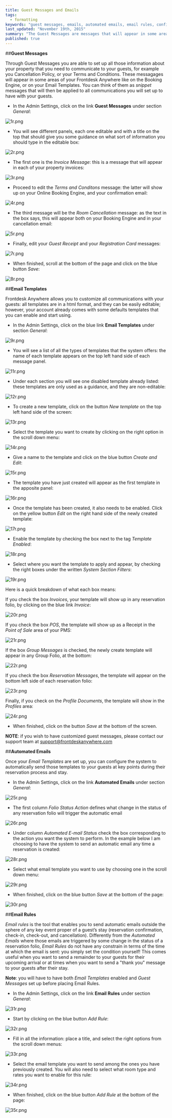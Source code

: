 ```yaml
---
title: Guest Messages and Emails
tags: 
  - formatting
keywords: "guest messages, emails, automated emails, email rules, confirmation email, invoice, templates, email templates"
last_updated: "November 19th, 2015"
summary: "The Guest Messages are messages that will appear in some areas of your Frontdesk Anywhere Online Booking Engine (for example Terms and Conditons) and on your Email Templates. You can think of them as _snippet_ messages that will then be applied to all communications you will set up to have with your guests.  "
published: true
---
```



##**Guest Messages**  

Through Guest Messages you are able to set up all those information about your property that you need to communicate to your guests, for example you Cancellation Policy, or your Terms and Conditions. These messagages will appear in some areas of your Frontdesk Anywhere like on the Booking Engine, or on your Email Templates. You can think of them as _snippet_ messages that will then be applied to all communications you will set up to have with your guests.  

 - In the Admin Settings, click on the link **Guest Messages** under section _General_:  
 
![1r.png]({{site.baseurl}}/images/1r.png)

 
 - You will see different panels, each one editable and with a title on the top that should give you some guidance on what sort of information you should type in the editable box:  
 
![2r.png]({{site.baseurl}}/images/2r.png)

 
 - The first one is the _Invoice Message_: this is a message that will appear in each of your property invoices:    
 
![3r.png]({{site.baseurl}}/images/3r.png)

 
 - Proceed to edit the _Terms and Conditons_ message: the latter will show up on your Online Booking Engine, and your confirmation email:  
 
![4r.png]({{site.baseurl}}/images/4r.png)

 
 - The third message will be the _Room Cancellation_ message: as the text in the box says, this will appear both on your Booking Engine and in your cancellation email:  
 
![5r.png]({{site.baseurl}}/images/5r.png)

 
 - Finally, edit your _Guest Receipt_ and your _Registration Card_ messages:  
 
![7r.png]({{site.baseurl}}/images/7r.png)

 
 - When finished, scroll at the bottom of the page and click on the blue button _Save_:  
 
![8r.png]({{site.baseurl}}/images/8r.png)

 
 ##**Email Templates**  

Frontdesk Anywhere allows you to customize all communications with your guests: all templates are in a html format, and they can be easily editable; however, your account already comes with some defaults templates that you can enable and start using.  

 - In the Admin Settings, click on the blue link **Email Templates** under section _General_:  
 

![9r.png]({{site.baseurl}}/images/9r.png)
 
 - You will see a list of all the types of templates that the system offers: the name of each template appears on the top left hand side of each message panel.
 
![11r.png]({{site.baseurl}}/images/11r.png)

 
 - Under each section you will see one disabled template already listed: these templates are only used as a guidance, and they are non-editable:  
 
![12r.png]({{site.baseurl}}/images/12r.png)


 - To create a new template, click on the button _New template_ on the top left hand side of the screen:  
 
![13r.png]({{site.baseurl}}/images/13r.png)

 
 - Select the template you want to create by clicking on the right option in the scroll down menu:  
 
![14r.png]({{site.baseurl}}/images/14r.png)

 
 - Give a name to the template and click on the blue button _Create and Edit_:  
 
![15r.png]({{site.baseurl}}/images/15r.png)

 
 - The template you have just created will appear as the first template in the apposite panel:  
 
![16r.png]({{site.baseurl}}/images/16r.png)

 
 - Once the template has been created, it also needs to be enabled. Click on the yellow button _Edit_ on the right hand side of the newly created template:  
 
![17r.png]({{site.baseurl}}/images/17r.png)

 
 - Enable the template by checking the box next to the tag _Template Enabled_:  
 
![18r.png]({{site.baseurl}}/images/18r.png)

 
 - Select where you want the template to apply and appear, by checking the right boxes under the written _System Section Filters_:  
 
![19r.png]({{site.baseurl}}/images/19r.png)

 
Here is a quick breakdown of what each box means:  

If you check the box _Invoices_, your template will show up in any reservation folio, by clicking on the blue link _Invoice_:  
 
![20r.png]({{site.baseurl}}/images/20r.png)

 
If you check the box _POS_, the template will show up as a Receipt in the _Point of Sale_ area of your PMS:  

![21r.png]({{site.baseurl}}/images/21r.png)


If the box _Group Messages_ is checked, the newly create template will appear in any Group Folio, at the bottom:  

![22r.png]({{site.baseurl}}/images/22r.png)

 
 If you check the box _Reservation Messages_, the template will appear on the bottom left side of each reservation folio:  
 
![23r.png]({{site.baseurl}}/images/23r.png)

 
 Finally, if you check on the _Profile Documents_, the template will show in the _Profiles_ area:  
 
![24r.png]({{site.baseurl}}/images/24r.png)

 
 - When finished, click on the button _Save_ at the bottom of the screen.
 
 **NOTE**: if you wish to have customized guest messages, please contact our support team at support@frontdeskanywhere.com  


##**Automated Emails**  
 
Once your _Email Templates_ are set up, you can configure the system to automatically send those templates to your guests at key points during their reservation process and stay.  

 - In the Admin Settings, click on the link **Automated Emails** under section _General_:  
 
![25r.png]({{site.baseurl}}/images/25r.png)

 
 - The first column _Folio Status Action_ defines what change in the status of any reservation folio will trigger the automatic email

![26r.png]({{site.baseurl}}/images/26r.png)
 
 
 - Under column _Automated E-mail Status_ check the box corresponding to the action you want the system to perform. In the example below I am choosing to have the system to send an automatic email any time a reservation is created:  
 
![28r.png]({{site.baseurl}}/images/28r.png)
  
 
 - Select what email template you want to use by choosing one in the scroll down menu: 

![29r.png]({{site.baseurl}}/images/29r.png)


 - When finished, click on the blue button _Save_ at the bottom of the page:  
 
![30r.png]({{site.baseurl}}/images/30r.png)

 

##**Email Rules**  

_Email rules_ is the tool that enables you to send automatic emails outside the sphere of any key event proper of a guest’s stay (reservation confirmation, check-in, check-out, and cancellation). Differently from the _Automated Emails_ where those emails are triggered by some change in the status of a reservation folio, _Email Rules_ do not have any constrain in terms of the time at which the email is sent: you simply set the condition yourself! This comes useful when you want to send a remainder to your guests for their upcoming arrival or at times when you want to send a "thank you" message to your guests after their stay.  

**Note**: you will have to have both _Email Templates_ enabled and _Guest Messages_ set up before placing Email Rules. 

 - In the Admin Settings, click on the link **Email Rules** under section _General_:  
 
![31r.png]({{site.baseurl}}/images/31r.png)

 
 - Start by clicking on the blue button _Add Rule_:  
 
![32r.png]({{site.baseurl}}/images/32r.png)

 
 - Fill in all the information: place a title, and select the right options from the scroll down menus:  
 
![33r.png]({{site.baseurl}}/images/33r.png)

 
  - Select the email template you want to send among the ones you have previously created. You will also need to select what room type and rates you want to enable for this rule:  
  
![34r.png]({{site.baseurl}}/images/34r.png)


 - When finished, click on the blue button _Add Rule_ at the bottom of the page:  
 
![35r.png]({{site.baseurl}}/images/35r.png)

